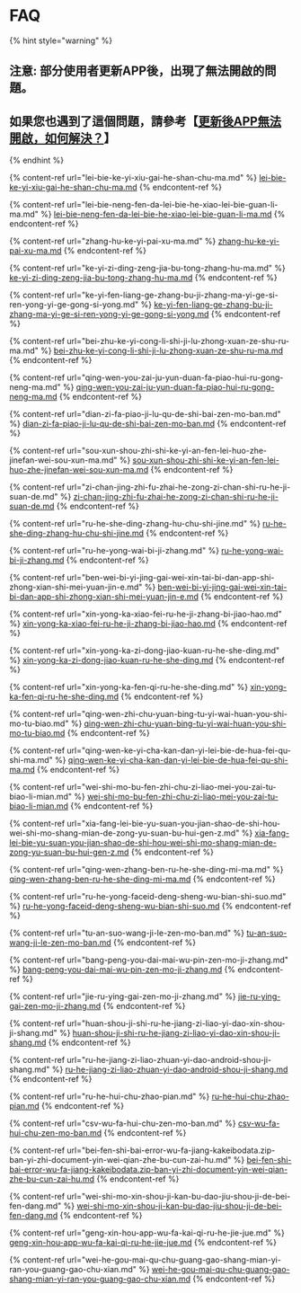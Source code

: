 # FAQ

{% hint style="warning" %}
## 注意: 部分使用者更新APP後，出現了無法開啟的問題。&#x20;

## 如果您也遇到了這個問題，請參考【[更新後APP無法開啟，如何解決？](geng-xin-hou-app-wu-fa-kai-qi-ru-he-jie-jue.md)】
{% endhint %}

{% content-ref url="lei-bie-ke-yi-xiu-gai-he-shan-chu-ma.md" %}
[lei-bie-ke-yi-xiu-gai-he-shan-chu-ma.md](lei-bie-ke-yi-xiu-gai-he-shan-chu-ma.md)
{% endcontent-ref %}

{% content-ref url="lei-bie-neng-fen-da-lei-bie-he-xiao-lei-bie-guan-li-ma.md" %}
[lei-bie-neng-fen-da-lei-bie-he-xiao-lei-bie-guan-li-ma.md](lei-bie-neng-fen-da-lei-bie-he-xiao-lei-bie-guan-li-ma.md)
{% endcontent-ref %}

{% content-ref url="zhang-hu-ke-yi-pai-xu-ma.md" %}
[zhang-hu-ke-yi-pai-xu-ma.md](zhang-hu-ke-yi-pai-xu-ma.md)
{% endcontent-ref %}

{% content-ref url="ke-yi-zi-ding-zeng-jia-bu-tong-zhang-hu-ma.md" %}
[ke-yi-zi-ding-zeng-jia-bu-tong-zhang-hu-ma.md](ke-yi-zi-ding-zeng-jia-bu-tong-zhang-hu-ma.md)
{% endcontent-ref %}

{% content-ref url="ke-yi-fen-liang-ge-zhang-bu-ji-zhang-ma-yi-ge-si-ren-yong-yi-ge-gong-si-yong.md" %}
[ke-yi-fen-liang-ge-zhang-bu-ji-zhang-ma-yi-ge-si-ren-yong-yi-ge-gong-si-yong.md](ke-yi-fen-liang-ge-zhang-bu-ji-zhang-ma-yi-ge-si-ren-yong-yi-ge-gong-si-yong.md)
{% endcontent-ref %}

{% content-ref url="bei-zhu-ke-yi-cong-li-shi-ji-lu-zhong-xuan-ze-shu-ru-ma.md" %}
[bei-zhu-ke-yi-cong-li-shi-ji-lu-zhong-xuan-ze-shu-ru-ma.md](bei-zhu-ke-yi-cong-li-shi-ji-lu-zhong-xuan-ze-shu-ru-ma.md)
{% endcontent-ref %}

{% content-ref url="qing-wen-you-zai-ju-yun-duan-fa-piao-hui-ru-gong-neng-ma.md" %}
[qing-wen-you-zai-ju-yun-duan-fa-piao-hui-ru-gong-neng-ma.md](qing-wen-you-zai-ju-yun-duan-fa-piao-hui-ru-gong-neng-ma.md)
{% endcontent-ref %}

{% content-ref url="dian-zi-fa-piao-ji-lu-qu-de-shi-bai-zen-mo-ban.md" %}
[dian-zi-fa-piao-ji-lu-qu-de-shi-bai-zen-mo-ban.md](dian-zi-fa-piao-ji-lu-qu-de-shi-bai-zen-mo-ban.md)
{% endcontent-ref %}

{% content-ref url="sou-xun-shou-zhi-shi-ke-yi-an-fen-lei-huo-zhe-jinefan-wei-sou-xun-ma.md" %}
[sou-xun-shou-zhi-shi-ke-yi-an-fen-lei-huo-zhe-jinefan-wei-sou-xun-ma.md](sou-xun-shou-zhi-shi-ke-yi-an-fen-lei-huo-zhe-jinefan-wei-sou-xun-ma.md)
{% endcontent-ref %}

{% content-ref url="zi-chan-jing-zhi-fu-zhai-he-zong-zi-chan-shi-ru-he-ji-suan-de.md" %}
[zi-chan-jing-zhi-fu-zhai-he-zong-zi-chan-shi-ru-he-ji-suan-de.md](zi-chan-jing-zhi-fu-zhai-he-zong-zi-chan-shi-ru-he-ji-suan-de.md)
{% endcontent-ref %}

{% content-ref url="ru-he-she-ding-zhang-hu-chu-shi-jine.md" %}
[ru-he-she-ding-zhang-hu-chu-shi-jine.md](ru-he-she-ding-zhang-hu-chu-shi-jine.md)
{% endcontent-ref %}

{% content-ref url="ru-he-yong-wai-bi-ji-zhang.md" %}
[ru-he-yong-wai-bi-ji-zhang.md](ru-he-yong-wai-bi-ji-zhang.md)
{% endcontent-ref %}

{% content-ref url="ben-wei-bi-yi-jing-gai-wei-xin-tai-bi-dan-app-shi-zhong-xian-shi-mei-yuan-jin-e.md" %}
[ben-wei-bi-yi-jing-gai-wei-xin-tai-bi-dan-app-shi-zhong-xian-shi-mei-yuan-jin-e.md](ben-wei-bi-yi-jing-gai-wei-xin-tai-bi-dan-app-shi-zhong-xian-shi-mei-yuan-jin-e.md)
{% endcontent-ref %}

{% content-ref url="xin-yong-ka-xiao-fei-ru-he-ji-zhang-bi-jiao-hao.md" %}
[xin-yong-ka-xiao-fei-ru-he-ji-zhang-bi-jiao-hao.md](xin-yong-ka-xiao-fei-ru-he-ji-zhang-bi-jiao-hao.md)
{% endcontent-ref %}

{% content-ref url="xin-yong-ka-zi-dong-jiao-kuan-ru-he-she-ding.md" %}
[xin-yong-ka-zi-dong-jiao-kuan-ru-he-she-ding.md](xin-yong-ka-zi-dong-jiao-kuan-ru-he-she-ding.md)
{% endcontent-ref %}

{% content-ref url="xin-yong-ka-fen-qi-ru-he-she-ding.md" %}
[xin-yong-ka-fen-qi-ru-he-she-ding.md](xin-yong-ka-fen-qi-ru-he-she-ding.md)
{% endcontent-ref %}

{% content-ref url="qing-wen-zhi-chu-yuan-bing-tu-yi-wai-huan-you-shi-mo-tu-biao.md" %}
[qing-wen-zhi-chu-yuan-bing-tu-yi-wai-huan-you-shi-mo-tu-biao.md](qing-wen-zhi-chu-yuan-bing-tu-yi-wai-huan-you-shi-mo-tu-biao.md)
{% endcontent-ref %}

{% content-ref url="qing-wen-ke-yi-cha-kan-dan-yi-lei-bie-de-hua-fei-qu-shi-ma.md" %}
[qing-wen-ke-yi-cha-kan-dan-yi-lei-bie-de-hua-fei-qu-shi-ma.md](qing-wen-ke-yi-cha-kan-dan-yi-lei-bie-de-hua-fei-qu-shi-ma.md)
{% endcontent-ref %}

{% content-ref url="wei-shi-mo-bu-fen-zhi-chu-zi-liao-mei-you-zai-tu-biao-li-mian.md" %}
[wei-shi-mo-bu-fen-zhi-chu-zi-liao-mei-you-zai-tu-biao-li-mian.md](wei-shi-mo-bu-fen-zhi-chu-zi-liao-mei-you-zai-tu-biao-li-mian.md)
{% endcontent-ref %}

{% content-ref url="xia-fang-lei-bie-yu-suan-you-jian-shao-de-shi-hou-wei-shi-mo-shang-mian-de-zong-yu-suan-bu-hui-gen-z.md" %}
[xia-fang-lei-bie-yu-suan-you-jian-shao-de-shi-hou-wei-shi-mo-shang-mian-de-zong-yu-suan-bu-hui-gen-z.md](xia-fang-lei-bie-yu-suan-you-jian-shao-de-shi-hou-wei-shi-mo-shang-mian-de-zong-yu-suan-bu-hui-gen-z.md)
{% endcontent-ref %}

{% content-ref url="qing-wen-zhang-ben-ru-he-she-ding-mi-ma.md" %}
[qing-wen-zhang-ben-ru-he-she-ding-mi-ma.md](qing-wen-zhang-ben-ru-he-she-ding-mi-ma.md)
{% endcontent-ref %}

{% content-ref url="ru-he-yong-faceid-deng-sheng-wu-bian-shi-suo.md" %}
[ru-he-yong-faceid-deng-sheng-wu-bian-shi-suo.md](ru-he-yong-faceid-deng-sheng-wu-bian-shi-suo.md)
{% endcontent-ref %}

{% content-ref url="tu-an-suo-wang-ji-le-zen-mo-ban.md" %}
[tu-an-suo-wang-ji-le-zen-mo-ban.md](tu-an-suo-wang-ji-le-zen-mo-ban.md)
{% endcontent-ref %}

{% content-ref url="bang-peng-you-dai-mai-wu-pin-zen-mo-ji-zhang.md" %}
[bang-peng-you-dai-mai-wu-pin-zen-mo-ji-zhang.md](bang-peng-you-dai-mai-wu-pin-zen-mo-ji-zhang.md)
{% endcontent-ref %}

{% content-ref url="jie-ru-ying-gai-zen-mo-ji-zhang.md" %}
[jie-ru-ying-gai-zen-mo-ji-zhang.md](jie-ru-ying-gai-zen-mo-ji-zhang.md)
{% endcontent-ref %}

{% content-ref url="huan-shou-ji-shi-ru-he-jiang-zi-liao-yi-dao-xin-shou-ji-shang.md" %}
[huan-shou-ji-shi-ru-he-jiang-zi-liao-yi-dao-xin-shou-ji-shang.md](huan-shou-ji-shi-ru-he-jiang-zi-liao-yi-dao-xin-shou-ji-shang.md)
{% endcontent-ref %}

{% content-ref url="ru-he-jiang-zi-liao-zhuan-yi-dao-android-shou-ji-shang.md" %}
[ru-he-jiang-zi-liao-zhuan-yi-dao-android-shou-ji-shang.md](ru-he-jiang-zi-liao-zhuan-yi-dao-android-shou-ji-shang.md)
{% endcontent-ref %}

{% content-ref url="ru-he-hui-chu-zhao-pian.md" %}
[ru-he-hui-chu-zhao-pian.md](ru-he-hui-chu-zhao-pian.md)
{% endcontent-ref %}

{% content-ref url="csv-wu-fa-hui-chu-zen-mo-ban.md" %}
[csv-wu-fa-hui-chu-zen-mo-ban.md](csv-wu-fa-hui-chu-zen-mo-ban.md)
{% endcontent-ref %}

{% content-ref url="bei-fen-shi-bai-error-wu-fa-jiang-kakeibodata.zip-ban-yi-zhi-document-yin-wei-qian-zhe-bu-cun-zai-hu.md" %}
[bei-fen-shi-bai-error-wu-fa-jiang-kakeibodata.zip-ban-yi-zhi-document-yin-wei-qian-zhe-bu-cun-zai-hu.md](bei-fen-shi-bai-error-wu-fa-jiang-kakeibodata.zip-ban-yi-zhi-document-yin-wei-qian-zhe-bu-cun-zai-hu.md)
{% endcontent-ref %}

{% content-ref url="wei-shi-mo-xin-shou-ji-kan-bu-dao-jiu-shou-ji-de-bei-fen-dang.md" %}
[wei-shi-mo-xin-shou-ji-kan-bu-dao-jiu-shou-ji-de-bei-fen-dang.md](wei-shi-mo-xin-shou-ji-kan-bu-dao-jiu-shou-ji-de-bei-fen-dang.md)
{% endcontent-ref %}

{% content-ref url="geng-xin-hou-app-wu-fa-kai-qi-ru-he-jie-jue.md" %}
[geng-xin-hou-app-wu-fa-kai-qi-ru-he-jie-jue.md](geng-xin-hou-app-wu-fa-kai-qi-ru-he-jie-jue.md)
{% endcontent-ref %}

{% content-ref url="wei-he-gou-mai-qu-chu-guang-gao-shang-mian-yi-ran-you-guang-gao-chu-xian.md" %}
[wei-he-gou-mai-qu-chu-guang-gao-shang-mian-yi-ran-you-guang-gao-chu-xian.md](wei-he-gou-mai-qu-chu-guang-gao-shang-mian-yi-ran-you-guang-gao-chu-xian.md)
{% endcontent-ref %}
